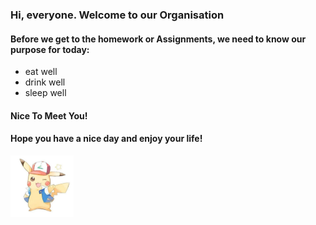 ### Hi, everyone. Welcome to our Organisation

#### Before we get to the homework or Assignments, we need to know our purpose for today:
* eat well
* drink well
* sleep well

#### Nice To Meet You!

#### Hope you have a nice day and enjoy your life!

<img src="pishen.png" alt="PiShen" width="20%" />